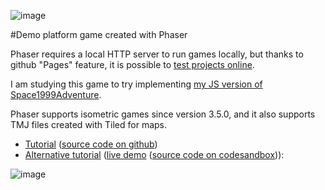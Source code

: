 ![image](https://user-images.githubusercontent.com/1620953/201653714-5101fdfb-0efb-49d5-b4bf-64b1434a36c2.png)


#Demo platform game created with Phaser

Phaser requires a local HTTP server to run games locally, but thanks to github "Pages" feature, it is possible to [test projects online](https://jumpjack.github.io/pasher3-platform-demo/).

I am studying this game to try implementing [my JS version  of Space1999Adventure](https://github.com/jumpjack/Space1999Adventure).

Phaser supports isometric games since version 3.5.0, and it also supports TMJ files created with Tiled for maps.

- [Tutorial](https://stackabuse.com/phaser-3-and-tiled-building-a-platformer/) ([source code on github](https://github.com/StackAbuse/creating-a-platformer-with-phaser-3))
- [Alternative tutorial](https://shakuro.com/blog/phaser-js-a-step-by-step-tutorial-on-making-a-phaser-3-game#part-5) ([live demo](https://kingdom-knight.netlify.app/) ([source code on codesandbox](https://codesandbox.io/s/webgl-phaser3-typescript-2mnbt-2mnbt))):

![image](https://user-images.githubusercontent.com/1620953/201653416-4b9cf166-21ea-4ad0-97cf-54b3c2f49354.png)



